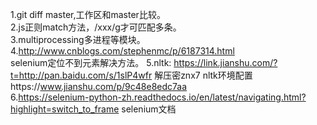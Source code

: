 1.git diff master,工作区和master比较。  
2.js正则match方法，/xxx/g才可匹配多条。  
3.multiprocessing多进程等模块。   
4.http://www.cnblogs.com/stephenmc/p/6187314.html   
selenium定位不到元素解决方法。
5.nltk: https://link.jianshu.com/?t=http://pan.baidu.com/s/1slP4wfr 解压密znx7
nltk环境配置https://www.jianshu.com/p/9c48e8edc7aa    
6.https://selenium-python-zh.readthedocs.io/en/latest/navigating.html?highlight=switch_to_frame selenium文档     
